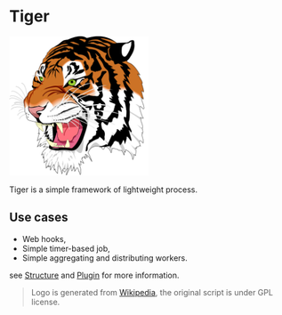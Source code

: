# Tiger

<img src="./1024px-Ghostscript_Tiger.png" width="250" height="250"/>

Tiger is a simple framework of lightweight process.

## Use cases

 - Web hooks,
 - Simple timer-based job,
 - Simple aggregating and distributing workers.

see [Structure](./structure.md) and [Plugin](./plugin.md) for more information.


> Logo is generated from [Wikipedia](https://en.wikipedia.org/wiki/File:Ghostscript_Tiger.svg), the original script is under GPL license.